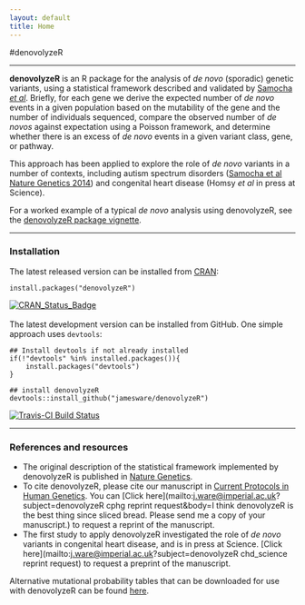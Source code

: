 ```yaml
---
layout: default
title: Home
---
```


#denovolyzeR

---
**denovolyzeR** is an R package for the analysis of *de novo* (sporadic) genetic variants,  using a statistical framework described and validated by [Samocha *et al*][Samocha]. Briefly, for each gene we derive the expected number of *de novo* events in a given population based on the mutability of the gene and the number of individuals sequenced, compare the observed number of *de novos* against expectation using a Poisson framework, and determine whether there is an excess of *de novo* events in a given variant class, gene, or pathway.  

This approach has been  applied to explore the role of *de novo* variants in a number of contexts, including autism spectrum disorders ([Samocha et al Nature Genetics 2014][Samocha]) and congenital heart disease (Homsy *et al* in press at Science).

For a worked example of a typical *de novo* analysis using denovolyzeR, see the [denovolyzeR package vignette][demo].

---
### Installation

The latest released version can be installed from [CRAN][cran]:

```
install.packages("denovolyzeR")
```
[![CRAN_Status_Badge](http://www.r-pkg.org/badges/version/denovolyzeR)](http://cran.r-project.org/package=denovolyzeR)
<br>
<br>
The latest development version can be installed from GitHub. One simple approach uses `devtools`:  

```
## Install devtools if not already installed
if(!"devtools" %in% installed.packages()){
	install.packages("devtools")
}

## install denovolyzeR
devtools::install_github("jamesware/denovolyzeR")
```
[![Travis-CI Build Status](https://travis-ci.org/jamesware/denovolyzeR.png?branch=master)](https://travis-ci.org/jamesware/denovolyzeR)

---
### References and resources
- The original description of the statistical framework implemented by denovolyzeR is published in [Nature Genetics][Samocha].
- To cite denovolyzeR, please cite our manuscript in [Current Protocols in Human Genetics][Ware].
You can [Click here](mailto:j.ware@imperial.ac.uk?subject=denovolyzeR cphg reprint request&body=I think denovolyzeR is the best thing since sliced bread.  Please send me a copy of your manuscript.) to request a reprint of the manuscript.  
- The first study to apply denovolyzeR investigated the role of *de novo* variants in congenital heart disease, and is in press at Science.
[Click here](mailto:j.ware@imperial.ac.uk?subject=denovolyzeR chd_science reprint request) to request a preprint of the manuscript.  

Alternative mutational probability tables that can be downloaded for use with denovolyzeR can be found [here][probTables].






[Samocha]: http://www.nature.com/doifinder/10.1038/ng.3050
	"Samocha et al. Nature Genetics 2014"
[Ware]: http://onlinelibrary.wiley.com/doi/10.1002/0471142905.hg0725s87/abstract
	"Ware et al. Current Protocols in Human Genetics 2015"
[demo]: http://htmlpreview.github.io/?https://github.com/jamesware/denovolyzeR/blob/master/inst/doc/denovolyzeR_intro.html
	"denovolyzeR package vignette"
[cran]: cran.r-project.org
	"CRAN: Comprehensive R Archive Network"
[probTables]: https://github.com/jamesware/denovolyzeR/blob/master/alternativeProbabilityTables/
	"GitHub: denovolyzeR probability tables download page"
